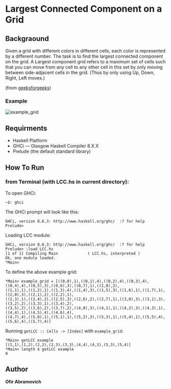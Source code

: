 # Largest Connected Component on a Grid
## Backgraound

Given a grid with different colors in different cells, each color is represented by a different number. The task is to find the largest connected component on the grid.
A Largest component grid refers to a maximum set of cells such that you can move from any cell to any other cell in this set by only moving between side-adjacent cells in the grid. (Thus by only using Up, Down, Right, Left moves.)

(from [geeksforgeeks](https://www.geeksforgeeks.org/largest-connected-component-on-a-grid/))

### Example

![example_grid](https://i.ibb.co/m5zXGFS/Screen-Shot-2019-08-03-at-20-53-03.png)

## Requirments

* Haskell Platform 
* GHCi — Glasgow Haskell Compiler 8.X.X
* Prelude (the default standard library)

## How To Run

### from Terminal (with LCC.hs in current directory):
To open GHCi:
```
~$: ghci
```
The GHCi prompt will look like this:
```
GHCi, version 8.6.3: http://www.haskell.org/ghc/  :? for help
Prelude>
```

Loading LCC module:
```
GHCi, version 8.6.3: http://www.haskell.org/ghc/  :? for help
Prelude> :load LCC.hs
[1 of 1] Compiling Main             ( LCC.hs, interpreted )
Ok, one module loaded.
*Main>
```

To define the above example grid:
```
*Main> example_grid = [((0,0),1),((0,1),4),((0,2),4),((0,3),4),((0,4),4),((0,5),3),((0,6),3),((0,7),1),((1,0),2),
((1,1),1),((1,2),1),((1,3),4),((1,4),3),((1,5),3),((1,6),1),((1,7),1),((2,0),3),((2,1),2),((2,2),1),
((2,3),1),((2,4),2),((2,5),3),((2,6),2),((2,7),1),((3,0),3),((3,1),3),((3,2),2),((3,3),1),((3,4),2),
((3,5),2),((3,6),2),((3,7),2),((4,0),3),((4,1),1),((4,2),3),((4,3),1),((4,4),1),((4,5),4),((4,6),4),
((4,7),4),((5,0),1),((5,1),1),((5,2),3),((5,3),1),((5,4),1),((5,5),4),((5,6),4),((5,7),4)]
```

Running `getLCC :: Cells -> [Index]` with `example_grid`:
```
*Main> getLCC example
[(1,1),(1,2),(2,2),(2,3),(3,3),(4,4),(4,3),(5,3),(5,4)]
*Main> length $ getLCC example
9
```
## Author

**Ofir Abramovich**
